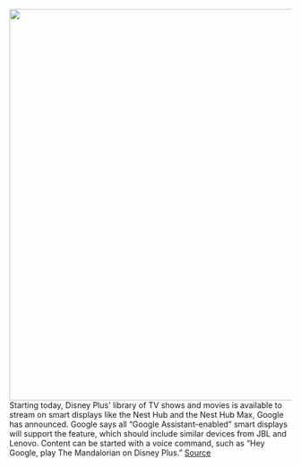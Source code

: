 <img src='https://cdn.vox-cdn.com/thumbor/JQW3jM_chfmTh23IZfLqBgMAYH8=/223x0:2137x1200/1200x800/filters:focal(983x438:1443x898)/cdn.vox-cdn.com/uploads/chorus_image/image/67448872/Disney___Nest_Hub_Max.0.jpg' width='700px' /><br/>
Starting today, Disney Plus' library of TV shows and movies is available to stream on smart displays like the Nest Hub and the Nest Hub Max, Google has announced. Google says all “Google Assistant-enabled” smart displays will support the feature, which should include similar devices from JBL and Lenovo. Content can be started with a voice command, such as “Hey Google, play The Mandalorian on Disney Plus.”
<a href='https://www.theverge.com/2020/9/22/21450491/disney-plus-google-assistant-smart-displays-nest-hub-max-voice-controls'> Source <a/>